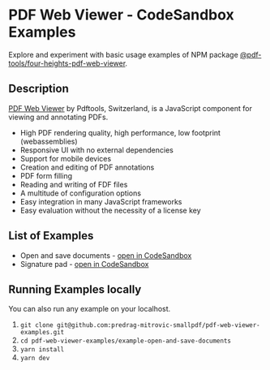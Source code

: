 # PDF Web Viewer - CodeSandbox Examples

Explore and experiment with basic usage examples of NPM package [@pdf-tools/four-heights-pdf-web-viewer](https://www.npmjs.com/package/@pdf-tools/four-heights-pdf-web-viewer).

## Description

[PDF Web Viewer](https://www.pdf-tools.com/products/viewing-printing/pdf-web-viewer/)  by Pdftools, Switzerland, is a JavaScript component for viewing and annotating PDFs.

-   High PDF rendering quality, high performance, low footprint (webassemblies)
-   Responsive UI with no external dependencies
-   Support for mobile devices
-   Creation and editing of PDF annotations
-   PDF form filling
-   Reading and writing of FDF files
-   A multitude of configuration options
-   Easy integration in many JavaScript frameworks
-   Easy evaluation without the necessity of a license key

## List of Examples

* Open and save documents - [open in CodeSandbox](https://codesandbox.io/p/sandbox/github/predrag-mitrovic-smallpdf/pdf-web-viewer-examples/tree/4.1.0/example-open-and-save-documents)
* Signature pad - [open in CodeSandbox](https://codesandbox.io/p/sandbox/github/predrag-mitrovic-smallpdf/pdf-web-viewer-examples/tree/4.1.0/example-signature-pad)

## Running Examples locally

You can also run any example on your localhost.
1. `git clone git@github.com:predrag-mitrovic-smallpdf/pdf-web-viewer-examples.git`
1. `cd pdf-web-viewer-examples/example-open-and-save-documents`
1. `yarn install`
1. `yarn dev`
